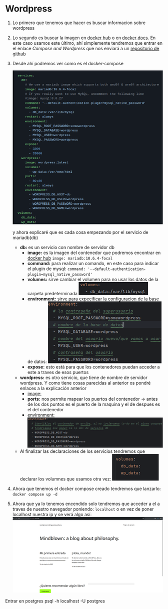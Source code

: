# Wordpress

1. Lo primero que tenemos que hacer es buscar informacion sobre wordpress
2. Lo segundo es buscar la imagen  en [docker hub](https://hub.docker.com/_/wordpress) o en [docker docs](https://docs.docker.com/samples/mariadb/). En este caso usamos este último, ahí simplemente tendremos que entrar en el enlace _Compose and Wordpress_ que nos enviará a un  [repositorio de github](https://github.com/docker/awesome-compose/tree/master/official-documentation-samples/wordpress/)
3. Desde ahí podremos ver como es el docker-compose
 
   ![compose](imagen/imgCompose.png)

   y ahora explicaré que es cada cosa empezando por el servicio de mariadb(db)
    
    + **db:** es un servicio con nombre de servidor db
      + **image:** <a name="enlaceImage"></a>es la imagen del contenedor que podremos encontrar en [docker hub](https://hub.docker.com/_/wordpress)
      `image: mariadb:10.6.4-focal`
      + **command:** para realizar un comando, en este caso para indicar el plugin de mysql: 
      `command: '--default-authentication-plugin=mysql_native_password'`
      + **volumes:** <a name="enlaceEnvironment"></a> sirve cambiar el volumen para no usar los datos de la carpeta predeterminada
      ![volumenes](imagen/imgVolumenes.png)
      + **environment:** sirve para expecificar la configuracion de la base de datos:
      ![environment](imagen/imgEnvironment.png)
      + **expose:** esto está para que los contenedores puedan acceder a este a traves de esos puertos
    + **wordpress:** es otro servicio, que tiene de nombre de servidor wordpress. Y como tiene cosas parecidas al anterior os pondré enlaces a la explicación anterior
        + [image:](#enlaceImage)
        + **ports:** nos permite mapear los puertos del contenedor -> antes de los dos puntos es el puerto de la maquina y el de despues es el del contenedor
        + [environment:](#enlaceEnvironment)
         ![environmentWordpress](imagen/imgEnvironmentWordpress.png)
    + Al finalizar las declaraciones de los servicios tendremos que declarar los volumnes que usamos otra vez:
      ![volumenes2](imagen/imgVolumenes2.png)

4. Ahora que tenemos el docker compose creado tendremos que lanzarlo: `docker compose up -d`
5. Ahora que ya lo tenemos encendido solo tendremos que acceder a el a traves de nuestro navegador poniendo: `localhost` o en vez de poner localhost nuestra ip y se verá algo así:
   ![imgWordpress](imagen/imgWordpress.png)




















Entrar en postgres psql -h localhost -U postgres